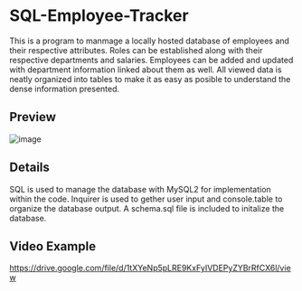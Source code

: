 # SQL-Employee-Tracker
This is a program to manmage a locally hosted database of employees and their respective attributes. Roles can be established along with their respective departments and salaries. Employees can be added and updated with department information linked about them as well. All viewed data is neatly organized into tables to make it as easy as posible to understand the dense information presented.

## Preview
![image](https://user-images.githubusercontent.com/6527156/199376153-c3e757dd-e3d8-43d3-bd1c-34ade16cf5c5.png)

## Details
SQL is used to manage the database with MySQL2 for implementation within the code. Inquirer is used to gether user input and console.table to organize the database output. A schema.sql file is included to initalize the database.

## Video Example
https://drive.google.com/file/d/1tXYeNp5pLRE9KxFyIVDEPyZYBrRfCX6l/view
